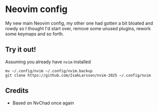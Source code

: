 # Neovim config
My new main Neovim config, my other one had gotten a bit bloated and rowdy so I thought I'd start over, remove some unused plugins, rework some keymaps and so forth.

## Try it out!

Assuming you already have `nvim` installed
```
mv ~/.config/nvim ~/.config/nvim.backup
git clone https://github.com/IsakLarsson/nvim-2025 ~/.config/nvim
```

## Credits

- Based on NvChad once again
